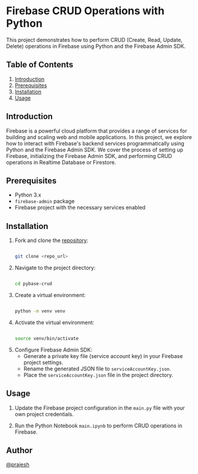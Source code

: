 # Firebase CRUD Operations with Python

This project demonstrates how to perform CRUD (Create, Read, Update, Delete) operations in Firebase using Python and the Firebase Admin SDK.

## Table of Contents

1. [Introduction](#introduction)
2. [Prerequisites](#prerequisites)
3. [Installation](#installation)
4. [Usage](#usage)

## Introduction

Firebase is a powerful cloud platform that provides a range of services for building and scaling web and mobile applications. In this project, we explore how to interact with Firebase's backend services programmatically using Python and the Firebase Admin SDK. We cover the process of setting up Firebase, initializing the Firebase Admin SDK, and performing CRUD operations in Realtime Database or Firestore.

## Prerequisites

- Python 3.x
- `firebase-admin` package
- Firebase project with the necessary services enabled

## Installation

1. Fork and clone the [repository](https://github.com/prajeshElEvEn/pybase-crud):

   ```bash

   git clone <repo_url>

   ```

2. Navigate to the project directory:

   ```bash

   cd pybase-crud

   ```

3. Create a virtual environment:

   ```bash

   python -m venv venv

   ```

4. Activate the virtual environment:

   ```bash

   source venv/bin/activate

   ```

<!-- 5. Install the required dependencies:

   ```bash

    pip install -r requirements.txt

   ``` -->

5. Configure Firebase Admin SDK:
   - Generate a private key file (service account key) in your Firebase project settings.
   - Rename the generated JSON file to `serviceAccountKey.json`.
   - Place the `serviceAccountKey.json` file in the project directory.

## Usage

1. Update the Firebase project configuration in the `main.py` file with your own project credentials.

2. Run the Python Notebook `main.ipynb` to perform CRUD operations in Firebase.

## Author

[@prajesh](https://github.com/prajeshElEvEn)
